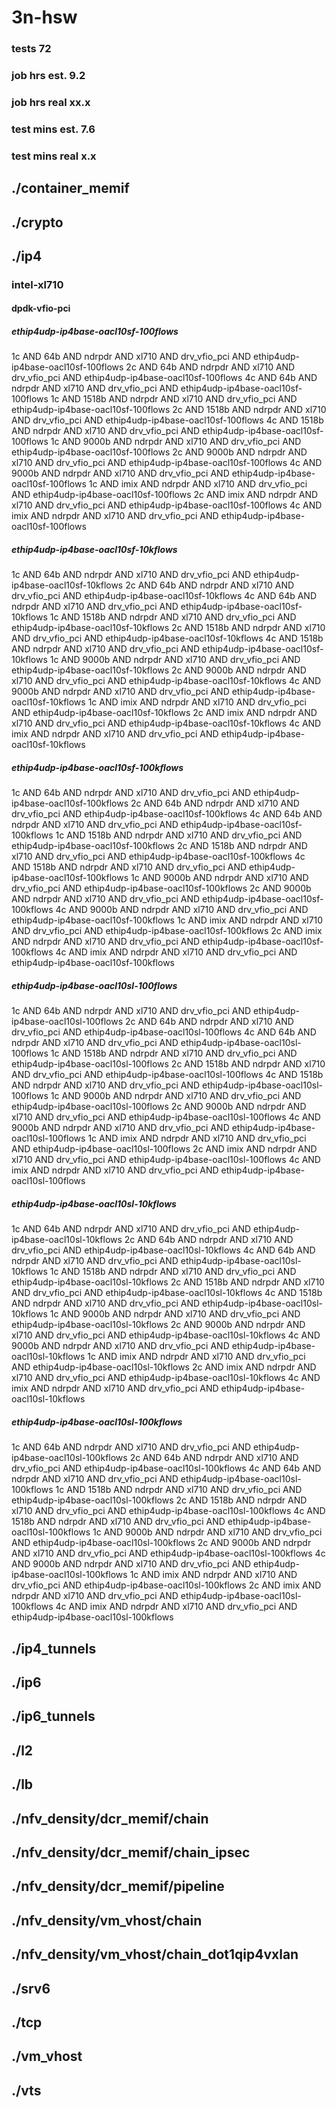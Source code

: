 # 3n-hsw
### tests 72
### job hrs est. 9.2
### job hrs real xx.x
### test mins est. 7.6
### test mins real x.x
## ./container_memif
## ./crypto
## ./ip4
### intel-xl710
#### dpdk-vfio-pci
##### ethip4udp-ip4base-oacl10sf-100flows
1c AND 64b AND ndrpdr AND xl710 AND drv_vfio_pci AND ethip4udp-ip4base-oacl10sf-100flows
2c AND 64b AND ndrpdr AND xl710 AND drv_vfio_pci AND ethip4udp-ip4base-oacl10sf-100flows
4c AND 64b AND ndrpdr AND xl710 AND drv_vfio_pci AND ethip4udp-ip4base-oacl10sf-100flows
1c AND 1518b AND ndrpdr AND xl710 AND drv_vfio_pci AND ethip4udp-ip4base-oacl10sf-100flows
2c AND 1518b AND ndrpdr AND xl710 AND drv_vfio_pci AND ethip4udp-ip4base-oacl10sf-100flows
4c AND 1518b AND ndrpdr AND xl710 AND drv_vfio_pci AND ethip4udp-ip4base-oacl10sf-100flows
1c AND 9000b AND ndrpdr AND xl710 AND drv_vfio_pci AND ethip4udp-ip4base-oacl10sf-100flows
2c AND 9000b AND ndrpdr AND xl710 AND drv_vfio_pci AND ethip4udp-ip4base-oacl10sf-100flows
4c AND 9000b AND ndrpdr AND xl710 AND drv_vfio_pci AND ethip4udp-ip4base-oacl10sf-100flows
1c AND imix AND ndrpdr AND xl710 AND drv_vfio_pci AND ethip4udp-ip4base-oacl10sf-100flows
2c AND imix AND ndrpdr AND xl710 AND drv_vfio_pci AND ethip4udp-ip4base-oacl10sf-100flows
4c AND imix AND ndrpdr AND xl710 AND drv_vfio_pci AND ethip4udp-ip4base-oacl10sf-100flows
##### ethip4udp-ip4base-oacl10sf-10kflows
1c AND 64b AND ndrpdr AND xl710 AND drv_vfio_pci AND ethip4udp-ip4base-oacl10sf-10kflows
2c AND 64b AND ndrpdr AND xl710 AND drv_vfio_pci AND ethip4udp-ip4base-oacl10sf-10kflows
4c AND 64b AND ndrpdr AND xl710 AND drv_vfio_pci AND ethip4udp-ip4base-oacl10sf-10kflows
1c AND 1518b AND ndrpdr AND xl710 AND drv_vfio_pci AND ethip4udp-ip4base-oacl10sf-10kflows
2c AND 1518b AND ndrpdr AND xl710 AND drv_vfio_pci AND ethip4udp-ip4base-oacl10sf-10kflows
4c AND 1518b AND ndrpdr AND xl710 AND drv_vfio_pci AND ethip4udp-ip4base-oacl10sf-10kflows
1c AND 9000b AND ndrpdr AND xl710 AND drv_vfio_pci AND ethip4udp-ip4base-oacl10sf-10kflows
2c AND 9000b AND ndrpdr AND xl710 AND drv_vfio_pci AND ethip4udp-ip4base-oacl10sf-10kflows
4c AND 9000b AND ndrpdr AND xl710 AND drv_vfio_pci AND ethip4udp-ip4base-oacl10sf-10kflows
1c AND imix AND ndrpdr AND xl710 AND drv_vfio_pci AND ethip4udp-ip4base-oacl10sf-10kflows
2c AND imix AND ndrpdr AND xl710 AND drv_vfio_pci AND ethip4udp-ip4base-oacl10sf-10kflows
4c AND imix AND ndrpdr AND xl710 AND drv_vfio_pci AND ethip4udp-ip4base-oacl10sf-10kflows
##### ethip4udp-ip4base-oacl10sf-100kflows
1c AND 64b AND ndrpdr AND xl710 AND drv_vfio_pci AND ethip4udp-ip4base-oacl10sf-100kflows
2c AND 64b AND ndrpdr AND xl710 AND drv_vfio_pci AND ethip4udp-ip4base-oacl10sf-100kflows
4c AND 64b AND ndrpdr AND xl710 AND drv_vfio_pci AND ethip4udp-ip4base-oacl10sf-100kflows
1c AND 1518b AND ndrpdr AND xl710 AND drv_vfio_pci AND ethip4udp-ip4base-oacl10sf-100kflows
2c AND 1518b AND ndrpdr AND xl710 AND drv_vfio_pci AND ethip4udp-ip4base-oacl10sf-100kflows
4c AND 1518b AND ndrpdr AND xl710 AND drv_vfio_pci AND ethip4udp-ip4base-oacl10sf-100kflows
1c AND 9000b AND ndrpdr AND xl710 AND drv_vfio_pci AND ethip4udp-ip4base-oacl10sf-100kflows
2c AND 9000b AND ndrpdr AND xl710 AND drv_vfio_pci AND ethip4udp-ip4base-oacl10sf-100kflows
4c AND 9000b AND ndrpdr AND xl710 AND drv_vfio_pci AND ethip4udp-ip4base-oacl10sf-100kflows
1c AND imix AND ndrpdr AND xl710 AND drv_vfio_pci AND ethip4udp-ip4base-oacl10sf-100kflows
2c AND imix AND ndrpdr AND xl710 AND drv_vfio_pci AND ethip4udp-ip4base-oacl10sf-100kflows
4c AND imix AND ndrpdr AND xl710 AND drv_vfio_pci AND ethip4udp-ip4base-oacl10sf-100kflows
##### ethip4udp-ip4base-oacl10sl-100flows
1c AND 64b AND ndrpdr AND xl710 AND drv_vfio_pci AND ethip4udp-ip4base-oacl10sl-100flows
2c AND 64b AND ndrpdr AND xl710 AND drv_vfio_pci AND ethip4udp-ip4base-oacl10sl-100flows
4c AND 64b AND ndrpdr AND xl710 AND drv_vfio_pci AND ethip4udp-ip4base-oacl10sl-100flows
1c AND 1518b AND ndrpdr AND xl710 AND drv_vfio_pci AND ethip4udp-ip4base-oacl10sl-100flows
2c AND 1518b AND ndrpdr AND xl710 AND drv_vfio_pci AND ethip4udp-ip4base-oacl10sl-100flows
4c AND 1518b AND ndrpdr AND xl710 AND drv_vfio_pci AND ethip4udp-ip4base-oacl10sl-100flows
1c AND 9000b AND ndrpdr AND xl710 AND drv_vfio_pci AND ethip4udp-ip4base-oacl10sl-100flows
2c AND 9000b AND ndrpdr AND xl710 AND drv_vfio_pci AND ethip4udp-ip4base-oacl10sl-100flows
4c AND 9000b AND ndrpdr AND xl710 AND drv_vfio_pci AND ethip4udp-ip4base-oacl10sl-100flows
1c AND imix AND ndrpdr AND xl710 AND drv_vfio_pci AND ethip4udp-ip4base-oacl10sl-100flows
2c AND imix AND ndrpdr AND xl710 AND drv_vfio_pci AND ethip4udp-ip4base-oacl10sl-100flows
4c AND imix AND ndrpdr AND xl710 AND drv_vfio_pci AND ethip4udp-ip4base-oacl10sl-100flows
##### ethip4udp-ip4base-oacl10sl-10kflows
1c AND 64b AND ndrpdr AND xl710 AND drv_vfio_pci AND ethip4udp-ip4base-oacl10sl-10kflows
2c AND 64b AND ndrpdr AND xl710 AND drv_vfio_pci AND ethip4udp-ip4base-oacl10sl-10kflows
4c AND 64b AND ndrpdr AND xl710 AND drv_vfio_pci AND ethip4udp-ip4base-oacl10sl-10kflows
1c AND 1518b AND ndrpdr AND xl710 AND drv_vfio_pci AND ethip4udp-ip4base-oacl10sl-10kflows
2c AND 1518b AND ndrpdr AND xl710 AND drv_vfio_pci AND ethip4udp-ip4base-oacl10sl-10kflows
4c AND 1518b AND ndrpdr AND xl710 AND drv_vfio_pci AND ethip4udp-ip4base-oacl10sl-10kflows
1c AND 9000b AND ndrpdr AND xl710 AND drv_vfio_pci AND ethip4udp-ip4base-oacl10sl-10kflows
2c AND 9000b AND ndrpdr AND xl710 AND drv_vfio_pci AND ethip4udp-ip4base-oacl10sl-10kflows
4c AND 9000b AND ndrpdr AND xl710 AND drv_vfio_pci AND ethip4udp-ip4base-oacl10sl-10kflows
1c AND imix AND ndrpdr AND xl710 AND drv_vfio_pci AND ethip4udp-ip4base-oacl10sl-10kflows
2c AND imix AND ndrpdr AND xl710 AND drv_vfio_pci AND ethip4udp-ip4base-oacl10sl-10kflows
4c AND imix AND ndrpdr AND xl710 AND drv_vfio_pci AND ethip4udp-ip4base-oacl10sl-10kflows
##### ethip4udp-ip4base-oacl10sl-100kflows
1c AND 64b AND ndrpdr AND xl710 AND drv_vfio_pci AND ethip4udp-ip4base-oacl10sl-100kflows
2c AND 64b AND ndrpdr AND xl710 AND drv_vfio_pci AND ethip4udp-ip4base-oacl10sl-100kflows
4c AND 64b AND ndrpdr AND xl710 AND drv_vfio_pci AND ethip4udp-ip4base-oacl10sl-100kflows
1c AND 1518b AND ndrpdr AND xl710 AND drv_vfio_pci AND ethip4udp-ip4base-oacl10sl-100kflows
2c AND 1518b AND ndrpdr AND xl710 AND drv_vfio_pci AND ethip4udp-ip4base-oacl10sl-100kflows
4c AND 1518b AND ndrpdr AND xl710 AND drv_vfio_pci AND ethip4udp-ip4base-oacl10sl-100kflows
1c AND 9000b AND ndrpdr AND xl710 AND drv_vfio_pci AND ethip4udp-ip4base-oacl10sl-100kflows
2c AND 9000b AND ndrpdr AND xl710 AND drv_vfio_pci AND ethip4udp-ip4base-oacl10sl-100kflows
4c AND 9000b AND ndrpdr AND xl710 AND drv_vfio_pci AND ethip4udp-ip4base-oacl10sl-100kflows
1c AND imix AND ndrpdr AND xl710 AND drv_vfio_pci AND ethip4udp-ip4base-oacl10sl-100kflows
2c AND imix AND ndrpdr AND xl710 AND drv_vfio_pci AND ethip4udp-ip4base-oacl10sl-100kflows
4c AND imix AND ndrpdr AND xl710 AND drv_vfio_pci AND ethip4udp-ip4base-oacl10sl-100kflows
## ./ip4_tunnels
## ./ip6
## ./ip6_tunnels
## ./l2
## ./lb
## ./nfv_density/dcr_memif/chain
## ./nfv_density/dcr_memif/chain_ipsec
## ./nfv_density/dcr_memif/pipeline
## ./nfv_density/vm_vhost/chain
## ./nfv_density/vm_vhost/chain_dot1qip4vxlan
## ./srv6
## ./tcp
## ./vm_vhost
## ./vts
